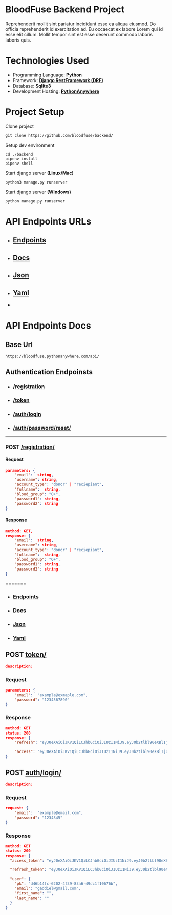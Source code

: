 # BloodFuse Backend Project

Reprehenderit mollit sint pariatur incididunt esse ea aliqua eiusmod. Do officia reprehenderit id exercitation ad. Eu occaecat ex labore Lorem qui id esse elit cillum. Mollit tempor sint est esse deserunt commodo laboris laboris quis.

# Technologies Used

- Programming Language: [**Python**](https://www.python.org)
- Framework: [**Django RestFramework (DRF)**](https://www.https://www.django-rest-framework.org/)
- Database: **Sqlite3**
- Development Hosting: [**PythonAnywhere**](https://www.pythonanywhere.com)

# Project Setup

Clone project

```console
git clone https://github.com/bloodfuse/backend/
```

Setup dev environment

```console
cd ./backend
pipenv install
pipenv shell
```

Start django server **(Linux/Mac)**

```console
python3 manage.py runserver
```

Start django server **(Windows)**

```console
python manage.py runserver
```

# API Endpoints URLs


- ## [Endpoints](https://bloodfuse.pythonanywhere.com/swagger/)
- ## [Docs](https://bloodfuse.pythonanywhere.com/redoc/)
- ## [Json](https://bloodfuse.pythonanywhere.com/swagger.json)
- ## [Yaml](https://bloodfuse.pythonanywhere.com/swagger.yaml)
-

# API Endpoints Docs

## Base Url

```console
https://bloodfuse.pythonanywhere.com/api/
```

## Authentication Endpoinsts
<!--
    [REGISTRATION]  ---------------------------------
 -->

- ### [/registration](#post-registration)
- ### [/token](#post-token)
- ### [/auth/login](#post-authlogin)
- ### [/auth/password/reset/]()

----------

### POST [/registration/](https://bloodfuse.pythonanywhere.com/api/registration/)
#### Request

```json
parameters: {
    "email":  string,
    "username": string,
    "account_type": "donor" | "reciepiant",
    "fullname":  string,
    "blood_group": "O+",
    "password1": string,
    "password2": string
}
```

#### Response

```json
method: GET,
response: {
    "email":  string,
    "username": string,
    "account_type": "donor" | "reciepiant",
    "fullname":  string,
    "blood_group": "O+",
    "password1": string,
    "password2": string
}
```
=======
- ### [Endpoints](https://bloodfuse.pythonanywhere.com/swagger/)
- ### [Docs](https://bloodfuse.pythonanywhere.com/redoc/)
- ### [Json](https://bloodfuse.pythonanywhere.com/swagger.json)
- ### [Yaml](https://bloodfuse.pythonanywhere.com/swagger.yaml)


<!--
    [GET TOKENS]  ---------------------------------
 -->

## POST [token/](https://bloodfuse.pythonanywhere.com/api/token)

```json
description:
```

### Request

```json
parameters: {
    "email":  "example@exmaple.com",
    "password": "1234567890"
}
```

### Response

```json
method: GET
status: 200
response: {
    "refresh": "eyJ0eXAiOiJKV1QiLCJhbGciOiJIUzI1NiJ9.eyJ0b2tlbl90eXBlIjoicmVmcmVzaCIsImV4cCI6MTY2MDg0ODQxNCwiaWF0IjoxNjYwNzYyMDE0LCJqdGkiOiI0MDMzNmVjYWNiMDk0YzBlYmU1OWJjZWY3MmM2OTdjZSIsInVzZXJfaWQiOiJkNDZiMTRmYy02MjAyLTRmMzktODNhNi00OWRjMWYxMDY3NmIifQ.TtCTWmtiRYsNiNmsrKeoDssIhCRE5eAToKuW9ZP-Mgs",

    "access": "eyJ0eXAiOiJKV1QiLCJhbGciOiJIUzI1NiJ9.eyJ0b2tlbl90eXBlIjoiYWNjZXNzIiwiZXhwIjoxNjYwNzYyMzE0LCJpYXQiOjE2NjA3NjIwMTQsImp0aSI6ImUzMzRiYTFhODEzZTQxNzg5OTYyMjAzZjA5MzQ4OWYxIiwidXNlcl9pZCI6ImQ0NmIxNGZjLTYyMDItNGYzOS04M2E2LTQ5ZGMxZjEwNjc2YiJ9.4bdAPjRWKaJS6gb_le8A08Q_ri_tBM5ItRAuPtCOTJI"
}
```

<!--
    [LOGIN] ---------------------------------
 -->

## POST [auth/login/](https://bloodfuse.pythonanywhere.com/api/auth/login/)

```json
description:
```

### Request

```json
request: {
    "email":  "example@email.com",
    "password": "1234345"
}
```

### Response

```json
method: GET
status: 200
response: {
  "access_token": "eyJ0eXAiOiJKV1QiLCJhbGciOiJIUzI1NiJ9.eyJ0b2tlbl90eXBlIjoiYWNjZXNzIiwiZXhwIjoxNjYwNzY0NjM4LCJpYXQiOjE2NjA3NjQzMzgsImp0aSI6IjEwNDRiZTk0MmY4ODQwYjliMzFiNzMzYzZiOTZjZDA1IiwidXNlcl9pZCI6ImQ0NmIxNGZjLTYyMDItNGYzOS04M2E2LTQ5ZGMxZjEwNjc2YiJ9.KJsAKSK5StY72avNNWbhPZcsvBnUCXci4c3OBbj9wDs",

  "refresh_token": "eyJ0eXAiOiJKV1QiLCJhbGciOiJIUzI1NiJ9.eyJ0b2tlbl90eXBlIjoicmVmcmVzaCIsImV4cCI6MTY2MDg1MDczOCwiaWF0IjoxNjYwNzY0MzM4LCJqdGkiOiI5NGEyMDViNTQzMzQ0ZTI4Yjk0YTY4MjFlZmRkMTkzZSIsInVzZXJfaWQiOiJkNDZiMTRmYy02MjAyLTRmMzktODNhNi00OWRjMWYxMDY3NmIifQ.0FTLJwSJZvt02X0zwdnEM6gluLSHE3SL_BJAnBA-Hzc",

  "user": {
    "pk": "d46b14fc-6202-4f39-83a6-49dc1f10676b",
    "email": "gaddiel@gmail.com",
    "first_name": "",
    "last_name": ""
  }
}
```
